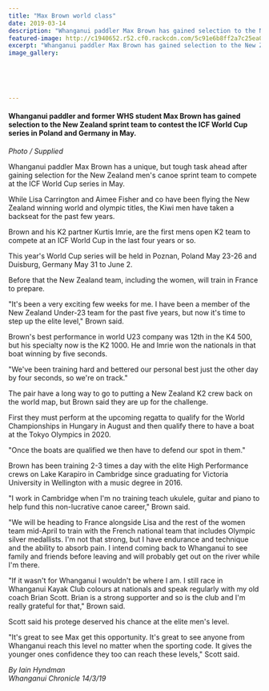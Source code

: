 ```yaml
---
title: "Max Brown world class"
date: 2019-03-14
description: "Whanganui paddler Max Brown has gained selection to the NZ sprint team to contest the ICF World Cup series in Poland and..."
featured-image: http://c1940652.r52.cf0.rackcdn.com/5c91e6b8ff2a7c25ea000573/Max-Brown.Chron-14.3.19.jpg
excerpt: "Whanganui paddler Max Brown has gained selection to the New Zealand sprint team to contest the ICF World Cup series in Poland and Germany in May."
image_gallery:
    
    
    
    
    
---
```


<h4><span>Whanganui paddler and former WHS student Max Brown has gained selection to the New Zealand sprint team to contest the ICF World Cup series in Poland and Germany in May.</span><br /><em></em></h4>
<p><em>Photo / Supplied</em></p>
<p class="element element-paragraph">Whanganui paddler Max Brown has a unique, but tough task ahead after gaining selection for the New Zealand men's canoe sprint team to compete at the ICF World Cup series in May.</p>
<p class="element element-paragraph">While Lisa Carrington and Aimee Fisher and co have been flying the New Zealand winning world and olympic titles, the Kiwi men have taken a backseat for the past few years.</p>
<p class="element element-paragraph">Brown and his K2 partner Kurtis Imrie, are the first mens open K2 team to compete at an ICF World Cup in the last four years or so.</p>
<p class="element element-paragraph">This year's World Cup series will be held in Poznan, Poland May 23-26 and Duisburg, Germany May 31 to June 2.</p>
<p class="element element-paragraph">Before that the New Zealand team, including the women, will train in France to prepare.</p>
<p class="element element-paragraph">"It's been a very exciting few weeks for me. I have been a member of the New Zealand Under-23 team for the past five years, but now it's time to step up the elite level," Brown said.</p>
<p class="element element-paragraph">Brown's best performance in world U23 company was 12th in the K4 500, but his specialty now is the K2 1000. He and Imrie won the nationals in that boat winning by five seconds.</p>
<p class="element element-paragraph">"We've been training hard and bettered our personal best just the other day by four seconds, so we're on track."</p>
<p class="element element-paragraph">The pair have a long way to go to putting a New Zealand K2 crew back on the world map, but Brown said they are up for the challenge.</p>
<p class="element element-paragraph">First they must perform at the upcoming regatta to qualify for the World Championships in Hungary in August and then qualify there to have a boat at the Tokyo Olympics in 2020.</p>
<p class="element element-paragraph">"Once the boats are qualified we then have to defend our spot in them."</p>
<p class="element element-paragraph">Brown has been training 2-3 times a day with the elite High Performance crews on Lake Karapiro in Cambridge since graduating for Victoria University in Wellington with a music degree in 2016.</p>
<p class="element element-paragraph">"I work in Cambridge when I'm no training teach ukulele, guitar and piano to help fund this non-lucrative canoe career," Brown said.</p>
<p class="element element-paragraph">"We will be heading to France alongside Lisa and the rest of the women team mid-April to train with the French national team that includes Olympic silver medallists. I'm not that strong, but I have endurance and technique and the ability to absorb pain. I intend coming back to Whanganui to see family and friends before leaving and will probably get out on the river while I'm there.</p>
<p class="element element-paragraph">"If it wasn't for Whanganui I wouldn't be where I am. I still race in Whanganui Kayak Club colours at nationals and speak regularly with my old coach Brian Scott. Brian is a strong supporter and so is the club and I'm really grateful for that," Brown said.</p>
<p class="element element-paragraph">Scott said his protege deserved his chance at the elite men's level.</p>
<p class="element element-paragraph">"It's great to see Max get this opportunity. It's great to see anyone from Whanganui reach this level no matter when the sporting code. It gives the younger ones confidence they too can reach these levels," Scott said.</p>
<p><em>By Iain Hyndman<br />Whanganui Chronicle 14/3/19</em></p>

